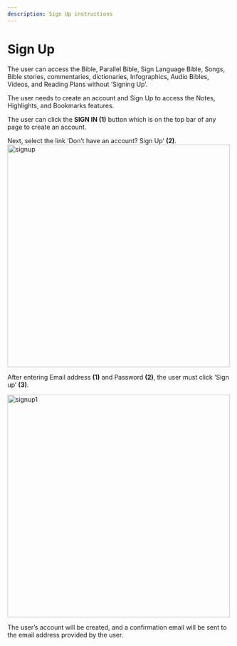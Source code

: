 ```yaml
---
description: Sign Up instructions
---
```


# Sign Up

The user can access the Bible, Parallel Bible, Sign Language Bible, Songs, Bible stories, commentaries, dictionaries, Infographics, Audio Bibles, Videos, and Reading Plans without ‘Signing Up’.

The user needs to create an account and Sign Up to access the Notes, Highlights, and Bookmarks features.

The user can click the **SIGN IN (1)** button which is on the top bar of any page to create an account.

Next, select the link ‘Don’t have an account? Sign Up’ **(2)**.
<img src="/img/assets/sign up.png"  width="500px" alt="signup"/>

After entering Email address **(1)** and Password **(2)**, the user must click ‘Sign up’ **(3)**.

<img src="/img/assets/signup1.png"  width="500px" alt="signup1"/>

The user’s account will be created, and a confirmation email will be sent to the email address provided by the user.
